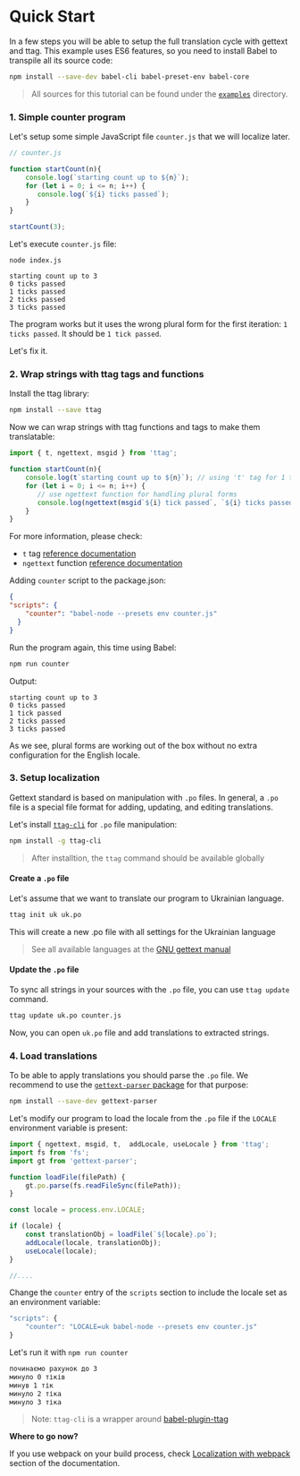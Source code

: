 # Quick Start

In a few steps you will be able to setup the full translation cycle with gettext and ttag.
This example uses ES6 features, so you need to install Babel to transpile all its source code:

```bash
npm install --save-dev babel-cli babel-preset-env babel-core
```

> All sources for this tutorial can be found under the [`examples`](https://github.com/ttag-org/ttag/tree/master/examples/quickstart)
> directory.

<!-- toc -->

### 1. Simple counter program

Let's setup some simple JavaScript file `counter.js` that we will localize later.

```js
// counter.js

function startCount(n){
    console.log(`starting count up to ${n}`);
    for (let i = 0; i <= n; i++) {
       console.log(`${i} ticks passed`);
    }
}

startCount(3);
```

Let's execute `counter.js` file:

```
node index.js

starting count up to 3
0 ticks passed
1 ticks passed
2 ticks passed
3 ticks passed
```

The program works but it uses the wrong plural form for the first iteration: `1 ticks passed`. It should be `1 tick passed`.

Let's fix it.

### 2. Wrap strings with ttag tags and functions

Install the ttag library:

```bash
npm install --save ttag
```

Now we can wrap strings with ttag functions and tags to make them translatable:

```js
import { t, ngettext, msgid } from 'ttag';

function startCount(n){
    console.log(t`starting count up to ${n}`); // using 't' tag for 1 to 1 translations
    for (let i = 0; i <= n; i++) {
       // use ngettext function for handling plural forms
       console.log(ngettext(msgid`${i} tick passed`, `${i} ticks passed`, i));
    }
}
```

For more information, please check:

* `t` tag [reference documentation](reference-t-tag.md)
* `ngettext` function [reference documentation](reference-ngettext.md)

Adding `counter` script to the package.json:

```json
{
"scripts": {
    "counter": "babel-node --presets env counter.js"
  }
}
```

Run the program again, this time using Babel:

```bash
npm run counter
```

Output:

```
starting count up to 3
0 ticks passed
1 tick passed
2 ticks passed
3 ticks passed
```

As we see, plural forms are working out of the box without no extra configuration for the English locale.

### 3. Setup localization
Gettext standard is based on manipulation with `.po` files. In general, a `.po` file is a special file format
for adding, updating, and editing translations.

Let's install [`ttag-cli`](https://github.com/ttag-org/ttag-cli) for `.po` file manipulation:

```bash
npm install -g ttag-cli
``` 

> After installtion, the `ttag` command should be available globally

#### Create a `.po` file
Let's assume that we want to translate our program to Ukrainian language.

```bash
ttag init uk uk.po
```

This will create a new .po file with all settings for the Ukrainian language

> See all available languages at the [GNU gettext manual](https://www.gnu.org/software/gettext/manual/html_node/Usual-Language-Codes.html)

#### Update the `.po` file
To sync all strings in your sources with the `.po` file, you can use `ttag update` command.

```bash
ttag update uk.po counter.js
```
Now, you can open `uk.po` file and add translations to extracted strings.

### 4. Load translations
To be able to apply translations you should parse the `.po` file. We recommend to use the 
[`gettext-parser` package](https://www.npmjs.com/package/gettext-parser) for that purpose:

```bash
npm install --save-dev gettext-parser
```

Let's modify our program to load the locale from the `.po` file if the `LOCALE` environment variable
is present:

```js
import { ngettext, msgid, t,  addLocale, useLocale } from 'ttag';
import fs from 'fs';
import gt from 'gettext-parser';

function loadFile(filePath) {
    gt.po.parse(fs.readFileSync(filePath));
}

const locale = process.env.LOCALE;

if (locale) {
    const translationObj = loadFile(`${locale}.po`);
    addLocale(locale, translationObj);
    useLocale(locale);
}

//....
```

Change the `counter` entry of the `scripts` section to include the locale set as an environment variable:

```js
"scripts": {
    "counter": "LOCALE=uk babel-node --presets env counter.js"
}
```

Let's run it with `npm run counter`
```bash
починаємо рахунок до 3
минуло 0 тіків
минув 1 тік
минуло 2 тіка
минуло 3 тіка
```

> Note: `ttag-cli` is a wrapper around [babel-plugin-ttag](https://github.com/ttag/babel-plugin-ttag)

**Where to go now?**  

If you use webpack on your build process, check [Localization with webpack](localization-with-webpack.md) section of the documentation.

